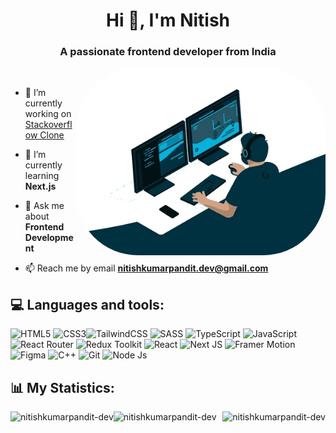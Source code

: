 <h1 align="center">Hi 👋, I'm Nitish</h1>
<h3 align="center">A passionate frontend developer from India</h3>
<img align="right" alt="Coding" style="border-radius:100px;" width="400" src="/tech.gif"/>

<p align="left"> <a href="https://x.com/NitishP11978606“ target="blank"><img src="https://img.shields.io/twitter/follow/?logo=twitter&style=for-the-badge" alt="" /></a> </p>

- 🔭 I’m currently working on [Stackoverflow Clone](https://stackoverflow-puce.vercel.app/)

- 🌱 I’m currently learning **Next.js**

- 💬 Ask me about **Frontend Development**

- 📫 Reach me by email **nitishkumarpandit.dev@gmail.com**



## 💻 Languages and tools:
![HTML5](https://img.shields.io/badge/html5-%23E34F26.svg?style=for-the-badge&logo=html5&logoColor=white) ![CSS3](https://img.shields.io/badge/css3-%231572B6.svg?style=for-the-badge&logo=css3&logoColor=white)![TailwindCSS](https://img.shields.io/badge/tailwindcss-%2338B2AC.svg?style=for-the-badge&logo=tailwind-css&logoColor=white) ![SASS](https://img.shields.io/badge/SASS-hotpink.svg?style=for-the-badge&logo=SASS&logoColor=white) 
![TypeScript](https://img.shields.io/badge/typescript-%23007ACC.svg?style=for-the-badge&logo=typescript&logoColor=white) 
![JavaScript](https://img.shields.io/badge/javascript-%23323330.svg?style=for-the-badge&logo=javascript&logoColor=%23F7DF1E)  
![React Router](https://img.shields.io/badge/React_Router-CA4245?style=for-the-badge&logo=react-router&logoColor=white) 
![Redux Toolkit](https://img.shields.io/badge/Redux_Toolkit-%23593d88.svg?style=for-the-badge&logo=redux&logoColor=white) 
![React](https://img.shields.io/badge/react-%2320232a.svg?style=for-the-badge&logo=react&logoColor=%2361DAFB) 
![Next JS](https://img.shields.io/badge/Next-black?style=for-the-badge&logo=next.js&logoColor=white)
![Framer Motion](https://img.shields.io/badge/framer%20Motion-311C87?style=for-the-badge)
![Figma](https://img.shields.io/badge/figma-%23F24E1E.svg?style=for-the-badge&logo=figma&logoColor=white) 
![C++](https://img.shields.io/badge/c++-%23007ACC.svg?style=for-the-badge&logo=cplusplus&logoColor=white)
![Git](https://img.shields.io/badge/git-%23323330.svg?style=for-the-badge&logo=git&logoColor=white)
![Node Js](https://img.shields.io/badge/nodejs-%23E34F26.svg?style=for-the-badge&logo=node.js&logoColor=white)

## 📊 My Statistics:

<img align="left" src="https://github-readme-stats.vercel.app/api?username=nitishkumarpandit-dev&show_icons=true&locale=en" alt="nitishkumarpandit-dev" />

<img align="right" src="https://github-readme-streak-stats.herokuapp.com/?user=nitishkumarpandit-dev&" alt="nitishkumarpandit-dev" />

<p><img align="left" src="https://github-readme-stats.vercel.app/api/top-langs?username=nitishkumarpandit-dev&show_icons=true&locale=en&layout=compact" alt="nitishkumarpandit-dev" /></p>



